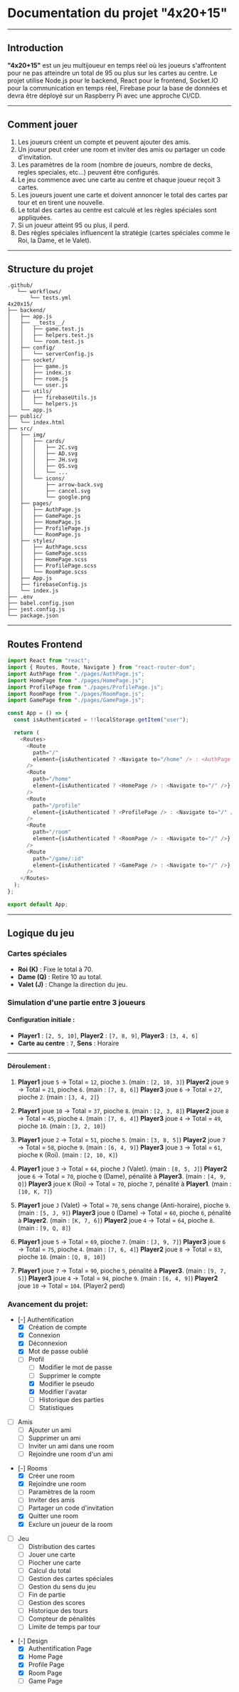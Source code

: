 # Documentation du projet "4x20+15"
---

## Introduction

**"4x20+15"** est un jeu multijoueur en temps réel où les joueurs s'affrontent pour ne pas atteindre un total de 95 ou plus sur les cartes au centre. Le projet utilise Node.js pour le backend, React pour le frontend, Socket.IO pour la communication en temps réel, Firebase pour la base de données et devra être déployé sur un Raspberry Pi avec une approche CI/CD.

---

## Comment jouer

1. Les joueurs créent un compte et peuvent ajouter des amis.
2. Un joueur peut créer une room et inviter des amis ou partager un code d'invitation.
3. Les paramètres de la room (nombre de joueurs, nombre de decks, regles speciales, etc...) peuvent être configurés.
4. Le jeu commence avec une carte au centre et chaque joueur reçoit 3 cartes.
5. Les joueurs jouent une carte et doivent annoncer le total des cartes par tour et en tirent une nouvelle.
6. Le total des cartes au centre est calculé et les règles spéciales sont appliquées.
7. Si un joueur atteint 95 ou plus, il perd.
8. Des règles spéciales influencent la stratégie (cartes spéciales comme le Roi, la Dame, et le Valet).

---

## Structure du projet

```plaintext
.github/
   └── workflows/
       └── tests.yml
4x20x15/
├── backend/
│   ├── app.js
│   ├── __tests__/
│   │   ├── game.test.js
│   │   ├── helpers.test.js
│   │   └── room.test.js
│   ├── config/
│   │   └── serverConfig.js
│   ├── socket/
│   │   ├── game.js
│   │   ├── index.js
│   │   ├── room.js
│   │   └── user.js
│   ├── utils/
│   │   ├── firebaseUtils.js
│   │   └── helpers.js
│   └── app.js
├── public/
│   └── index.html
├── src/
│   ├── img/
│   │   ├── cards/
│   │   │   ├── 2C.svg
│   │   │   ├── AD.svg
│   │   │   ├── JH.svg
│   │   │   ├── QS.svg
│   │   │   └── ...
│   │   └── icons/
│   │       ├── arrow-back.svg
│   │       ├── cancel.svg
│   │       └── google.png
│   ├── pages/
│   │   ├── AuthPage.js
│   │   ├── GamePage.js
│   │   ├── HomePage.js
│   │   ├── ProfilePage.js
│   │   └── RoomPage.js
│   ├── styles/
│   │   ├── AuthPage.scss
│   │   ├── GamePage.scss
│   │   ├── HomePage.scss
│   │   ├── ProfilePage.scss
│   │   └── RoomPage.scss
│   ├── App.js
│   ├── firebaseConfig.js
│   └── index.js
├── .env
├── babel.config.json
├── jest.config.js
└── package.json
```

---

## Routes Frontend

```javascript
import React from "react";
import { Routes, Route, Navigate } from "react-router-dom";
import AuthPage from "./pages/AuthPage.js";
import HomePage from "./pages/HomePage.js";
import ProfilePage from "./pages/ProfilePage.js";
import RoomPage from "./pages/RoomPage.js";
import GamePage from "./pages/GamePage.js";

const App = () => {
  const isAuthenticated = !!localStorage.getItem("user");

  return (
    <Routes>
      <Route
        path="/"
        element={isAuthenticated ? <Navigate to="/home" /> : <AuthPage />}
      />
      <Route
        path="/home"
        element={isAuthenticated ? <HomePage /> : <Navigate to="/" />}
      />
      <Route
        path="/profile"
        element={isAuthenticated ? <ProfilePage /> : <Navigate to="/" />}
      />
      <Route
        path="/room"
        element={isAuthenticated ? <RoomPage /> : <Navigate to="/" />}
      />
      <Route
        path="/game/:id"
        element={isAuthenticated ? <GamePage /> : <Navigate to="/" />}
      />
    </Routes>
  );
};

export default App;
```

---

## Logique du jeu

### Cartes spéciales
- **Roi (K)** : Fixe le total à 70.
- **Dame (Q)** : Retire 10 au total.
- **Valet (J)** : Change la direction du jeu.

### Simulation d'une partie entre 3 joueurs

#### Configuration initiale :
- **Player1** : `[2, 5, 10]`, **Player2** : `[7, 8, 9]`, **Player3** : `[3, 4, 6]`
- **Carte au centre** : `7`, **Sens** : Horaire

---

#### Déroulement :

1. **Player1** joue `5` → Total = `12`, pioche `3`. (main : `[2, 10, 3]`)
   **Player2** joue `9` → Total = `21`, pioche `6`. (main : `[7, 8, 6]`)
   **Player3** joue `6` → Total = `27`, pioche `2`. (main : `[3, 4, 2]`)

2. **Player1** joue `10` → Total = `37`, pioche `8`. (main : `[2, 3, 8]`)
   **Player2** joue `8` → Total = `45`, pioche `4`. (main : `[7, 6, 4]`)
   **Player3** joue `4` → Total = `49`, pioche `10`. (main : `[3, 2, 10]`)

3. **Player1** joue `2` → Total = `51`, pioche `5`. (main : `[3, 8, 5]`)
   **Player2** joue `7` → Total = `58`, pioche `9`. (main : `[6, 4, 9]`)
   **Player3** joue `3` → Total = `61`, pioche `K` (Roi). (main : `[2, 10, K]`)

4. **Player1** joue `3` → Total = `64`, pioche `J` (Valet). (main : `[8, 5, J]`)
   **Player2** joue `6` → Total = `70`, pioche `Q` (Dame), pénalité à **Player3**. (main : `[4, 9, Q]`) 
   **Player3** joue `K` (Roi) → Total = `70`, pioche `7`, pénalité à **Player1**. (main : `[10, K, 7]`)

5. **Player1** joue `J` (Valet) → Total = `70`, sens change (Anti-horaire), pioche `9`. (main : `[5, J, 9]`)
   **Player3** joue `Q` (Dame) → Total = `60`, pioche `6`, pénalité à **Player2**. (main : `[K, 7, 6]`)
   **Player2** joue `4` → Total = `64`, pioche `8`. (main : `[9, Q, 8]`)

6. **Player1** joue `5` → Total = `69`, pioche `7`. (main : `[J, 9, 7]`)
   **Player3** joue `6` → Total = `75`, pioche `4`. (main : `[7, 6, 4]`)
   **Player2** joue `8` → Total = `83`, pioche `10`. (main : `[Q, 8, 10]`)

7. **Player1** joue `7` → Total = `90`, pioche `5`, pénalité à **Player3**. (main : `[9, 7, 5]`)
   **Player3** joue `4` → Total = `94`, pioche `9`. (main : `[6, 4, 9]`)
   **Player2** joue `10` → Total = `104`. (Player2 perd)

### Avancement du projet:

- [-] Authentification
  - [x] Création de compte
  - [x] Connexion
  - [x] Déconnexion
  - [x] Mot de passe oublié
  - [ ] Profil
    - [ ] Modifier le mot de passe 
    - [ ] Supprimer le compte
    - [x] Modifier le pseudo
    - [x] Modifier l'avatar
    - [ ] Historique des parties
    - [ ] Statistiques
- [ ] Amis
    - [ ] Ajouter un ami
    - [ ] Supprimer un ami
    - [ ] Inviter un ami dans une room
    - [ ] Rejoindre une room d'un ami
- [-] Rooms
    - [x] Créer une room
    - [x] Rejoindre une room
    - [ ] Paramètres de la room
    - [ ] Inviter des amis
    - [ ] Partager un code d'invitation
    - [x] Quitter une room
    - [x] Exclure un joueur de la room
- [ ] Jeu
    - [ ] Distribution des cartes
    - [ ] Jouer une carte
    - [ ] Piocher une carte
    - [ ] Calcul du total
    - [ ] Gestion des cartes spéciales
    - [ ] Gestion du sens du jeu
    - [ ] Fin de partie
    - [ ] Gestion des scores
    - [ ] Historique des tours
    - [ ] Compteur de pénalités
    - [ ] Limite de temps par tour
- [-] Design
    - [x] Authentification Page
    - [x] Home Page
    - [x] Profile Page
    - [x] Room Page 
    - [ ] Game Page